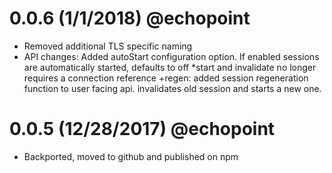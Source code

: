 # 0.0.6 (1/1/2018) @echopoint

- Removed additional TLS specific naming
- API changes:
      Added autoStart configuration option. If enabled sessions are automatically started, defaults to off
      *start and invalidate no longer requires a connection reference
      +regen: added session regeneration function to user facing api. invalidates old session and starts a new one.

# 0.0.5 (12/28/2017) @echopoint

- Backported, moved to github and published on npm
